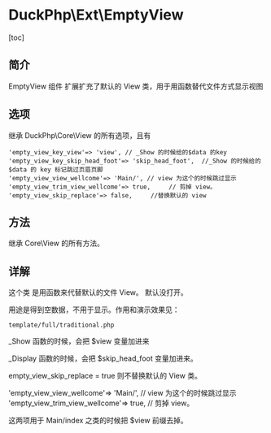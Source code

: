 # DuckPhp\Ext\EmptyView
[toc]

## 简介
EmptyView 组件 扩展扩充了默认的 View 类，用于用函数替代文件方式显示视图
## 选项

继承 DuckPhp\Core\View 的所有选项，且有

    'empty_view_key_view'=> 'view', // _Show 的时候给的$data 的key
    'empty_view_key_skip_head_foot'=> 'skip_head_foot',  //_Show 的时候给的$data 的 key 标记跳过页眉页脚
    'empty_view_view_wellcome'=> 'Main/', // view 为这个的时候跳过显示
    'empty_view_trim_view_wellcome'=> true,     // 剪掉 view。 
    'empty_view_skip_replace'=> false,     //替换默认的 view


## 方法

继承 Core\\View 的所有方法。


## 详解

这个类 是用函数来代替默认的文件 View。 默认没打开。

用途是得到空数据，不用于显示。作用和演示效果见：

`template/full/traditional.php`

_Show 函数的时候，会把 $view 变量加进来

_Display 函数的时候，会把 $skip_head_foot 变量加进来。

empty_view_skip_replace  = true 则不替换默认的 View 类。


'empty_view_view_wellcome'=> 'Main/', // view 为这个的时候跳过显示
'empty_view_trim_view_wellcome'=> true,     // 剪掉 view。 

这两项用于 Main/index 之类的时候把 $view 前缀去掉。